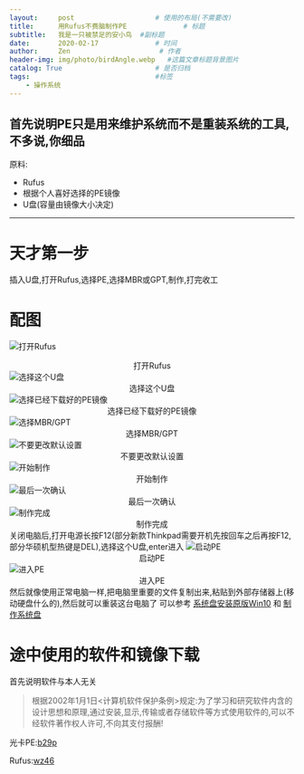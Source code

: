 ```yaml
---
layout:     post                    # 使用的布局(不需要改)
title:      用Rufus不费脑制作PE              # 标题
subtitle:   我是一只被禁足的安小鸟  #副标题
date:       2020-02-17              # 时间
author:     Zen                      # 作者
header-img: img/photo/birdAngle.webp   #这篇文章标题背景图片
catalog: True                       # 是否归档
tags:                               #标签
    - 操作系统
---
```

首先说明PE只是用来维护系统而不是重装系统的工具,不多说,你细品
----
原料:
  - Rufus
  - 根据个人喜好选择的PE镜像
  - U盘(容量由镜像大小决定)

----

# 天才第一步

插入U盘,打开Rufus,选择PE,选择MBR或GPT,制作,打完收工

# 配图

![打开Rufus](https://github.com/zhangyiming748/zhangyiming748.github.io/blob/master/img/Make_Bootable_PE/openRufus.png?raw=true)<center>打开Rufus</center>
![选择这个U盘](https://github.com/zhangyiming748/zhangyiming748.github.io/blob/master/img/Make_Bootable_PE/selectDevices.png?raw=true)<center>选择这个U盘</center>
![选择已经下载好的PE镜像](https://github.com/zhangyiming748/zhangyiming748.github.io/blob/master/img/Make_Bootable_PE/selectISO.png?raw=true)<center>选择已经下载好的PE镜像</center>
![选择MBR/GPT](https://github.com/zhangyiming748/zhangyiming748.github.io/blob/master/img/Make_Bootable_PE/selectPartTabel.png?raw=true)<center>选择MBR/GPT</center>
![不要更改默认设置](https://github.com/zhangyiming748/zhangyiming748.github.io/blob/master/img/Make_Bootable_PE/default.png?raw=true)<center>不要更改默认设置</center>
![开始制作](https://github.com/zhangyiming748/zhangyiming748.github.io/blob/master/img/Make_Bootable_PE/start.png?raw=true)<center>开始制作</center>
![最后一次确认](https://github.com/zhangyiming748/zhangyiming748.github.io/blob/master/img/Make_Bootable_PE/makeSure.png?raw=true)<center>最后一次确认</center>
![制作完成](https://github.com/zhangyiming748/zhangyiming748.github.io/blob/master/img/Make_Bootable_PE/finish.png?raw=true)<center>制作完成</center>
关闭电脑后,打开电源长按F12(部分新款Thinkpad需要开机先按回车之后再按F12,部分华硕机型热键是DEL),选择这个U盘,enter进入
![启动PE](https://github.com/zhangyiming748/zhangyiming748.github.io/blob/master/img/Make_Bootable_PE/startPE.png?raw=true)<center>启动PE</center>
![进入PE](https://github.com/zhangyiming748/zhangyiming748.github.io/blob/master/img/Make_Bootable_PE/intoPE.png?raw=true)<center>进入PE</center>
然后就像使用正常电脑一样,把电脑里重要的文件复制出来,粘贴到外部存储器上(移动硬盘什么的),然后就可以重装这台电脑了
可以参考
[系统盘安装原版Win10](https://zhangyiming748.github.io/2019/05/19/install_win10/)
和
[制作系统盘](https://zhangyiming748.github.io/2019/05/16/make_a_bootable_usb_disk/)
# 途中使用的软件和镜像下载
首先说明软件与本人无关
>根据2002年1月1日<计算机软件保护条例>规定:为了学习和研究软件内含的设计思想和原理,通过安装,显示,传输或者存储软件等方式使用软件的,可以不经软件著作权人许可,不向其支付报酬!

光卡PE:[b29p](https://pan.baidu.com/s/1PrTQ4aqhAVYllVexk7TDjg)

Rufus:[wz46](https://pan.baidu.com/s/1C8Dq_GMeCith9qNTptOcaQ)
